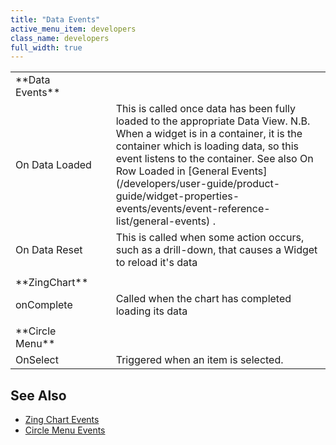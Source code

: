 ```yaml
---
title: "Data Events"
active_menu_item: developers
class_name: developers
full_width: true
---
```



<table>
<tr>
<td width="148">
**Data Events**

</td>
<td width="15">
</td>
<td width="779">
</td>
</tr>
<tr>
<td width="148">
On Data Loaded

</td>
<td width="15">
</td>
<td width="779">
This is called once data has been fully loaded to the appropriate Data View. N.B. When a widget is in a container, it is the container which is loading data, so this event listens to the container. See also On Row Loaded in [General Events](/developers/user-guide/product-guide/widget-properties-events/events/event-reference-list/general-events) .

</td>
</tr>
<tr>
<td width="148">
On Data Reset

</td>
<td width="15">
</td>
<td width="779">
This is called when some action occurs, such as a drill-down, that causes a Widget to reload it's data

</td>
</tr>
<tr>
<td width="148">
</td>
<td width="15">
</td>
<td width="779">
</td>
</tr>
<tr>
<td width="148">
**ZingChart**

</td>
<td width="15">
</td>
<td width="779">
</td>
</tr>
<tr>
<td width="148">
onComplete

</td>
<td width="15">
</td>
<td width="779">
Called when the chart has completed loading its data

</td>
</tr>
<tr>
<td width="148">
</td>
<td width="15">
</td>
<td width="779">
</td>
</tr>
<tr>
<td width="148">
**Circle Menu**

</td>
<td width="15">
</td>
<td width="779">
</td>
</tr>
<tr>
<td width="148">
OnSelect

</td>
<td width="15">
</td>
<td width="779">
Triggered when an item is selected.

</td>
</tr>
</table>

## See Also

 - [Zing Chart Events](/developers/user-guide/product-guide/advanced-important-widgets/zing-charts/property-method-and-event-summary/events2)
 - [Circle Menu Events](/developers/user-guide/product-guide/advanced-important-widgets/circle-menu-widget/property-method-and-event-summary-2/events2-2)

